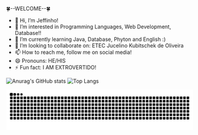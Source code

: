    🍀--WELCOME--🍀


- 👋 Hi, I’m Jeffinho!
- 👀 I’m interested in 
Programming Languages, Web Development, Database!!
- 🌱 I’m currently learning Java, Database, Phyton and English :)
- 💞️ I’m looking to collaborate on: ETEC Jucelino Kubitschek de Oliveira
- 📫 How to reach me, follow me on social media!
- 😄 Pronouns: HE/HIS
- ⚡ Fun fact: I AM EXTROVERTIDO!

![Anurag's GitHub stats](https://github-readme-stats.vercel.app/api?username=JefesonBran&show_icons=true&theme=radical)
![Top Langs](https://github-readme-stats.vercel.app/api/top-langs/?username=JefesonBran&layout=compact)



<picture>
  <source media="(prefers-color-scheme: dark)" srcset="https://raw.githubusercontent.com/JefesonBran/JefesonBran/output/github-contribution-grid-snake-dark.svg">
  <source media="(prefers-color-scheme: light)" srcset="https://raw.githubusercontent.com/JefesonBran/JefesonBran/output/github-contribution-grid-snake.svg">
  <img alt="github contribution grid snake animation" src="https://raw.githubusercontent.com/JefesonBran/JefesonBran/output/github-contribution-grid-snake.svg">
</picture>

